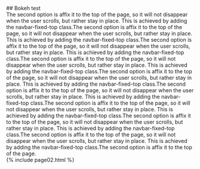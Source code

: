 <div class="row">
## Bokeh test
</div>

<div class="row">

<div class="col-lg-6">
The second option is affix it to the top of the page, so it will not disappear when the user scrolls, but rather stay in place. This is achieved by adding the navbar-fixed-top class.The second option is affix it to the top of the page, so it will not disappear when the user scrolls, but rather stay in place. This is achieved by adding the navbar-fixed-top class.The second option is affix it to the top of the page, so it will not disappear when the user scrolls, but rather stay in place. This is achieved by adding the navbar-fixed-top class.The second option is affix it to the top of the page, so it will not disappear when the user scrolls, but rather stay in place. This is achieved by adding the navbar-fixed-top class.The second option is affix it to the top of the page, so it will not disappear when the user scrolls, but rather stay in place. This is achieved by adding the navbar-fixed-top class.The second option is affix it to the top of the page, so it will not disappear when the user scrolls, but rather stay in place. This is achieved by adding the navbar-fixed-top class.The second option is affix it to the top of the page, so it will not disappear when the user scrolls, but rather stay in place. This is achieved by adding the navbar-fixed-top class.The second option is affix it to the top of the page, so it will not disappear when the user scrolls, but rather stay in place. This is achieved by adding the navbar-fixed-top class.The second option is affix it to the top of the page, so it will not disappear when the user scrolls, but rather stay in place. This is achieved by adding the navbar-fixed-top class.The second option is affix it to the top of the page.
</div>

<div class="col-lg-auto">
  {% include page02.html %}
</div>

</div>
